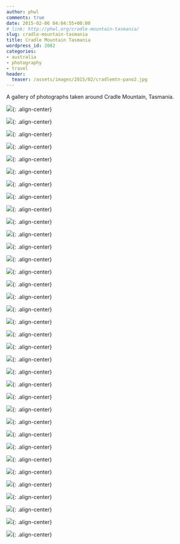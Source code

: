 ```yaml
---
author: phwl
comments: true
date: 2015-02-06 04:04:55+00:00
# link: http://phwl.org/cradle-mountain-tasmania/
slug: cradle-mountain-tasmania
title: Cradle Mountain Tasmania
wordpress_id: 2082
categories:
- australia
- photography
- travel
header:
  teaser: /assets/images/2015/02/cradlemtn-pano2.jpg
---
```


A gallery of photographs taken around Cradle Mountain, Tasmania.

![](/assets/images/2015/02/IMG_0260.jpg){: .align-center}

![](/assets/images/2015/02/IMG_0264.jpg){: .align-center}

![](/assets/images/2015/02/IMG_0266.jpg){: .align-center}

![](/assets/images/2015/02/IMG_0272.jpg){: .align-center}

![](/assets/images/2015/02/IMG_0283.jpg){: .align-center}

![](/assets/images/2015/02/IMG_0284.jpg){: .align-center}

![](/assets/images/2015/02/IMG_0290.jpg){: .align-center}

![](/assets/images/2015/02/IMG_0295.jpg){: .align-center}

![](/assets/images/2015/02/IMG_0319.jpg){: .align-center}

![](/assets/images/2015/02/P1310013.jpg){: .align-center}

![](/assets/images/2015/02/P2010021.jpg){: .align-center}

![](/assets/images/2015/02/P2010035.jpg){: .align-center}

![](/assets/images/2015/02/P2010042.jpg){: .align-center}

![](/assets/images/2015/02/P2010053.jpg){: .align-center}

![](/assets/images/2015/02/P2010054.jpg){: .align-center}

![](/assets/images/2015/02/P2010057.jpg){: .align-center}

![](/assets/images/2015/02/P2010058.jpg){: .align-center}

![](/assets/images/2015/02/P2010059.jpg){: .align-center}

![](/assets/images/2015/02/P2010060.jpg){: .align-center}

![](/assets/images/2015/02/P2010072.jpg){: .align-center}

![](/assets/images/2015/02/P2010083.jpg){: .align-center}

![](/assets/images/2015/02/P2010087.jpg){: .align-center}

![](/assets/images/2015/02/P2020192.jpg){: .align-center}

![](/assets/images/2015/02/P2020240.jpg){: .align-center}

![](/assets/images/2015/02/P2020252.jpg){: .align-center}

![](/assets/images/2015/02/P2020262.jpg){: .align-center}

![](/assets/images/2015/02/P2020289.jpg){: .align-center}

![](/assets/images/2015/02/P2020321.jpg){: .align-center}

![](/assets/images/2015/02/P2020324.jpg){: .align-center}

![](/assets/images/2015/02/P2020333.jpg){: .align-center}

![](/assets/images/2015/02/P2020343.jpg){: .align-center}

![](/assets/images/2015/02/P2020399.jpg){: .align-center}

![](/assets/images/2015/02/P2030402.jpg){: .align-center}

![](/assets/images/2015/02/P2040434.jpg){: .align-center}

![](/assets/images/2015/02/cradlemtn-pano2.jpg){: .align-center}
